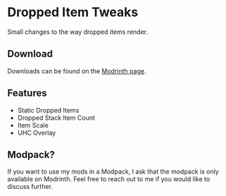 # Dropped Item Tweaks

Small changes to the way dropped items render.

## Download

Downloads can be found on the [Modrinth page](https://modrinth.com/mod/droppeditemtweaks).

## Features

- Static Dropped Items
- Dropped Stack Item Count
- Item Scale
- UHC Overlay

## Modpack?

If you want to use my mods in a Modpack, I ask that the modpack is only available on Modrinth. Feel free to reach out to me if you would like to discuss further.
